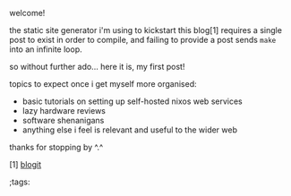 welcome!

the static site generator i'm using to kickstart this blog[1] requires a single post to exist in order to compile, and failing to provide a post sends `make` into an infinite loop.

so without further ado... here it is, my first post!

topics to expect once i get myself more organised:

- basic tutorials on setting up self-hosted nixos web services
- lazy hardware reviews
- software shenanigans
- anything else i feel is relevant and useful to the wider web

thanks for stopping by ^.^

[1] [blogit](https://pedantic.software/git/blogit) 

;tags: 
